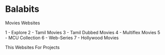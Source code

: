 # Balabits

Movies Websites 

1 - Explore
2 - Tamil Movies
3 - Tamil Dubbed Movies
4 - Multiflex Movies
5 - MCU Collection
6 - Web-Series
7 - Hollywood Movies
 
 This Websites For Projects 
